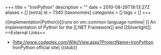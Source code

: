 +++
title = "IronPython"
description = ""
date = 2010-08-29T19:13:27Z
aliases = []
[extra]
id = 7340
[taxonomies]
categories = []
tags = []
+++

{{implementation|Python}}[[runs on vm::common language runtime| ]]
An implementation of Python for the [[.NET Framework]] and [[Silverlight]].
==External Links==
* [http://www.codeplex.com/Wiki/View.aspx?ProjectName=IronPython IronPython official site] 
{{stub}}
